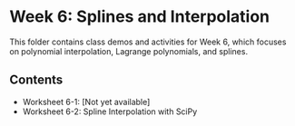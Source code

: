 # Week 6: Splines and Interpolation

This folder contains class demos and activities for Week 6, which focuses on polynomial interpolation, Lagrange polynomials, and splines.

## Contents

- Worksheet 6-1: [Not yet available]
- Worksheet 6-2: Spline Interpolation with SciPy